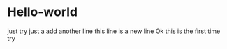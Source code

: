 # Hello-world
just try
just a add another line
this line is a new line
Ok this is the first time try

